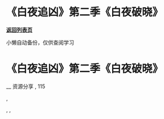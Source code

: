 # 《白夜追凶》第二季《白夜破晓》

[**返回列表页**](/gzh/懒人手册)

小懒自动备份，仅供查阅学习

# 《白夜追凶》第二季《白夜破晓》

__ 资源分享 , 115

,

, ,

